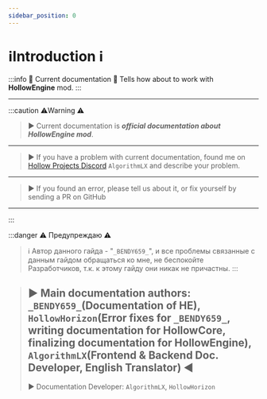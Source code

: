 ```yaml
---
sidebar_position: 0
---
```


# ℹ️Introduction ℹ️

:::info 🔷 Current documentation 🔷
Tells how about to work with **HollowEngine** mod.
:::

***

:::caution ⚠️Warning ⚠️

> ▶ Current documentation is ***official documentation about HollowEngine mod***.

***

> ▶ If you have a problem with current documentation, found me on [Hollow Projects Discord](https://discord.gg/amTepB7WD8) `AlgorithmLX` and describe your problem.

***

> ▶ If you found an error, please tell us about it, or fix yourself by sending a PR on GitHub

***
:::

:::danger ⚠️  ️Предупреждаю ⚠️
> ℹ️ Автор данного гайда - "`_BENDY659_`", и все проблемы связанные с данным гайдом обращаться ко мне, не беспокойте Разработчиков, т.к. к этому гайду они никак не причастны.
:::

> ▶ Main documentation authors: `_BENDY659_`(Documentation of HE), `HollowHorizon`(Error fixes for `_BENDY659_`, writing documentation for HollowCore, finalizing documentation for HollowEngine), `AlgorithmLX`(Frontend & Backend Doc. Developer, English Translator) ◀
> ---
> ▶ Documentation Developer: `AlgorithmLX`, `HollowHorizon`

